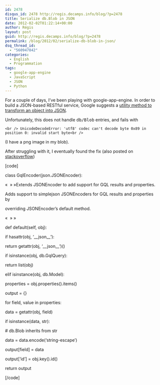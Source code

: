 ```yaml
---
id: 2478
disqus_id: 2478 http://regis.decamps.info/blog/?p=2478
title: Serialize db.Blob in JSON
date: 2012-02-02T01:22:14+00:00
author: Régis
layout: post
guid: http://regis.decamps.info/blog/?p=2478
permalink: /blog/2012/02/serialize-db-blob-in-json/
dsq_thread_id:
  - "560947842"
categories:
  - English
  - Programmation
tags:
  - google-app-engine
  - JavaScript
  - JSON
  - Python
---
```

For a couple of days, I’ve been playing with google-app-engine. In order to build a JSON-based RESTful service, Google suggests a [utility method to transform an object into JSON](http://code.google.com/p/google-app-engine-samples/source/browse/trunk/geochat/json.py?r=55).

Unfortunately, this does not handle <tt>db/Blob</tt> entries, and fails with
  
`<br />
UnicodeDecodeError: 'utf8' codec can't decode byte 0x89 in position 0: invalid start byte<br />
` 

(I have a png image in my blob).

After struggling with it, I eventually found the fix (also posted on [stackoverflow](http://stackoverflow.com/a/9105898/94363))
  
<!--more-->


  
[code]
  
class GqlEncoder(json.JSONEncoder):
      
«  » »Extends JSONEncoder to add support for GQL results and properties.

Adds support to simplejson JSONEncoders for GQL results and properties by
      
overriding JSONEncoder’s default method.
      
«  » »
      
def default(self, obj):
          
if hasattr(obj, &lsquo;\_\_json\_\_’):
              
return getattr(obj, &lsquo;\_\_json\_\_’)()

if isinstance(obj, db.GqlQuery):
              
return list(obj)

elif isinstance(obj, db.Model):
              
properties = obj.properties().items()
              
output = {}
              
for field, value in properties:
                  
data = getattr(obj, field)
                  
if isinstance(data, str):
                      
\# db.Blob inherits from str
                      
data = data.encode(&lsquo;string-escape’)
                  
output[field] = data
              
output[&lsquo;id’] = obj.key().id()
              
return output
  
[/code]
